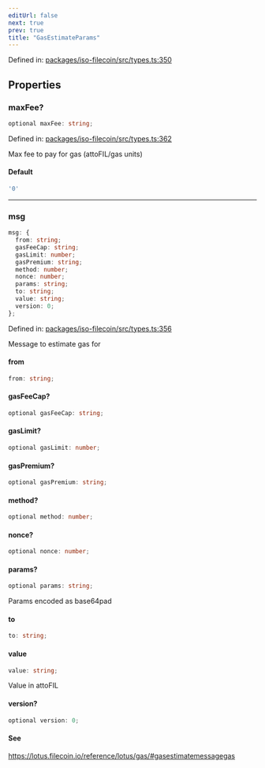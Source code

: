 ```yaml
---
editUrl: false
next: true
prev: true
title: "GasEstimateParams"
---
```


Defined in: [packages/iso-filecoin/src/types.ts:350](https://github.com/hugomrdias/filecoin/blob/main/packages/iso-filecoin/src/types.ts#L350)

## Properties

### maxFee?

```ts
optional maxFee: string;
```

Defined in: [packages/iso-filecoin/src/types.ts:362](https://github.com/hugomrdias/filecoin/blob/main/packages/iso-filecoin/src/types.ts#L362)

Max fee to pay for gas (attoFIL/gas units)

#### Default

```ts
'0'
```

***

### msg

```ts
msg: {
  from: string;
  gasFeeCap: string;
  gasLimit: number;
  gasPremium: string;
  method: number;
  nonce: number;
  params: string;
  to: string;
  value: string;
  version: 0;
};
```

Defined in: [packages/iso-filecoin/src/types.ts:356](https://github.com/hugomrdias/filecoin/blob/main/packages/iso-filecoin/src/types.ts#L356)

Message to estimate gas for

#### from

```ts
from: string;
```

#### gasFeeCap?

```ts
optional gasFeeCap: string;
```

#### gasLimit?

```ts
optional gasLimit: number;
```

#### gasPremium?

```ts
optional gasPremium: string;
```

#### method?

```ts
optional method: number;
```

#### nonce?

```ts
optional nonce: number;
```

#### params?

```ts
optional params: string;
```

Params encoded as base64pad

#### to

```ts
to: string;
```

#### value

```ts
value: string;
```

Value in attoFIL

#### version?

```ts
optional version: 0;
```

#### See

https://lotus.filecoin.io/reference/lotus/gas/#gasestimatemessagegas
